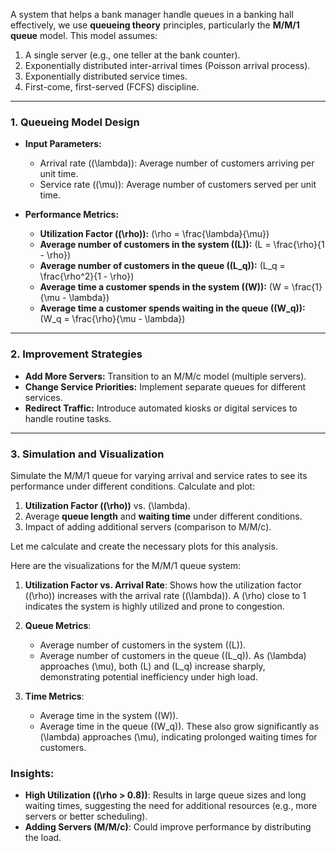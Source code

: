 A system that helps a bank manager handle queues in a banking hall effectively, we use **queueing theory** principles, particularly the **M/M/1 queue** model. This model assumes:

1. A single server (e.g., one teller at the bank counter).
2. Exponentially distributed inter-arrival times (Poisson arrival process).
3. Exponentially distributed service times.
4. First-come, first-served (FCFS) discipline.


---

### 1. **Queueing Model Design**
- **Input Parameters:**
  - Arrival rate (\(\lambda\)): Average number of customers arriving per unit time.
  - Service rate (\(\mu\)): Average number of customers served per unit time.

- **Performance Metrics:**
  - **Utilization Factor (\(\rho\)):** \(\rho = \frac{\lambda}{\mu}\)
  - **Average number of customers in the system (\(L\)):**
    \(L = \frac{\rho}{1 - \rho}\)
  - **Average number of customers in the queue (\(L_q\)):**
    \(L_q = \frac{\rho^2}{1 - \rho}\)
  - **Average time a customer spends in the system (\(W\)):**
    \(W = \frac{1}{\mu - \lambda}\)
  - **Average time a customer spends waiting in the queue (\(W_q\)):**
    \(W_q = \frac{\rho}{\mu - \lambda}\)

---

### 2. **Improvement Strategies**
- **Add More Servers:** Transition to an M/M/c model (multiple servers).
- **Change Service Priorities:** Implement separate queues for different services.
- **Redirect Traffic:** Introduce automated kiosks or digital services to handle routine tasks.

---

### 3. **Simulation and Visualization**
Simulate the M/M/1 queue for varying arrival and service rates to see its performance under different conditions. Calculate and plot:

1. **Utilization Factor (\(\rho\))** vs. \(\lambda\).
2. Average **queue length** and **waiting time** under different conditions.
3. Impact of adding additional servers (comparison to M/M/c).

Let me calculate and create the necessary plots for this analysis.

Here are the visualizations for the M/M/1 queue system:

1. **Utilization Factor vs. Arrival Rate**: Shows how the utilization factor (\(\rho\)) increases with the arrival rate (\(\lambda\)). A \(\rho\) close to 1 indicates the system is highly utilized and prone to congestion.

2. **Queue Metrics**:
   - Average number of customers in the system (\(L\)).
   - Average number of customers in the queue (\(L_q\)).
   As \(\lambda\) approaches \(\mu\), both \(L\) and \(L_q\) increase sharply, demonstrating potential inefficiency under high load.

3. **Time Metrics**:
   - Average time in the system (\(W\)).
   - Average time in the queue (\(W_q\)).
   These also grow significantly as \(\lambda\) approaches \(\mu\), indicating prolonged waiting times for customers.

### Insights:
- **High Utilization (\(\rho > 0.8\))**: Results in large queue sizes and long waiting times, suggesting the need for additional resources (e.g., more servers or better scheduling).
- **Adding Servers (M/M/c)**: Could improve performance by distributing the load.
